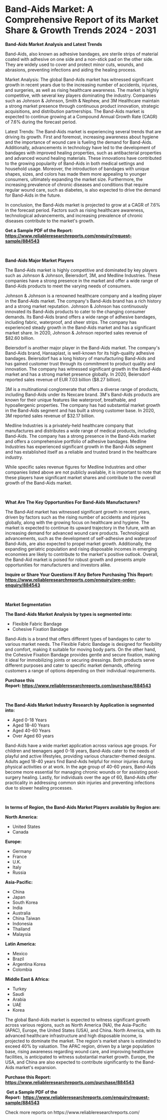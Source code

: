 <p><h1>Band-Aids Market: A Comprehensive Report of its Market Share & Growth Trends 2024 - 2031</h1></p><p><strong>Band-Aids Market Analysis and Latest Trends</strong></p>
<p><p>Band-Aids, also known as adhesive bandages, are sterile strips of material coated with adhesive on one side and a non-stick pad on the other side. They are widely used to cover and protect minor cuts, wounds, and abrasions, preventing infections and aiding the healing process. </p><p>Market Analysis: The global Band-Aids market has witnessed significant growth in recent years due to the increasing number of accidents, injuries, and surgeries, as well as rising healthcare awareness. The market is highly competitive, with several key players dominating the industry. Companies such as Johnson & Johnson, Smith & Nephew, and 3M Healthcare maintain a strong market presence through continuous product innovation, strategic acquisitions, and distribution partnerships. The Band-Aids market is expected to continue growing at a Compound Annual Growth Rate (CAGR) of 7.6% during the forecast period.</p><p>Latest Trends: The Band-Aids market is experiencing several trends that are driving its growth. First and foremost, increasing awareness about hygiene and the importance of wound care is fueling the demand for Band-Aids. Additionally, advancements in technology have led to the development of bandages with improved healing properties, such as antibacterial properties and advanced wound healing materials. These innovations have contributed to the growing popularity of Band-Aids in both medical settings and household usage. Moreover, the introduction of bandages with unique shapes, sizes, and colors has made them more appealing to younger consumers, ultimately expanding the market size. Furthermore, the increasing prevalence of chronic diseases and conditions that require regular wound care, such as diabetes, is also expected to drive the demand for Band-Aids in the future.</p><p>In conclusion, the Band-Aids market is projected to grow at a CAGR of 7.6% in the forecast period. Factors such as rising healthcare awareness, technological advancements, and increasing prevalence of chronic diseases contribute to the market's growth.</p></p>
<p><strong>Get a Sample PDF of the Report:&nbsp; <a href="https://www.reliableresearchreports.com/enquiry/request-sample/884543">https://www.reliableresearchreports.com/enquiry/request-sample/884543</a></strong></p>
<p>&nbsp;</p>
<p><strong>Band-Aids Major Market Players</strong></p>
<p><p>The Band-Aids market is highly competitive and dominated by key players such as Johnson & Johnson, Beiersdorf, 3M, and Medline Industries. These companies have a strong presence in the market and offer a wide range of Band-Aids products to meet the varying needs of consumers.</p><p>Johnson & Johnson is a renowned healthcare company and a leading player in the Band-Aids market. The company's Band-Aids brand has a rich history and a strong market reputation. Johnson & Johnson has continuously innovated its Band-Aids products to cater to the changing consumer demands. Its Band-Aids brand offers a wide range of adhesive bandages, including fabric, waterproof, and sheer strips. The company has experienced steady growth in the Band-Aids market and has a significant market share. In 2020, Johnson & Johnson reported sales revenue of $82.60 billion.</p><p>Beiersdorf is another major player in the Band-Aids market. The company's Band-Aids brand, Hansaplast, is well-known for its high-quality adhesive bandages. Beiersdorf has a long history of manufacturing Band-Aids and has gained customer trust through its commitment to product quality and innovation. The company has witnessed significant growth in the Band-Aids market and has a strong market presence globally. In 2020, Beiersdorf reported sales revenue of EUR 7.03 billion ($8.27 billion).</p><p>3M is a multinational conglomerate that offers a diverse range of products, including Band-Aids under its Nexcare brand. 3M's Band-Aids products are known for their unique features like waterproof, breathable, and hypoallergenic properties. The company has had substantial market growth in the Band-Aids segment and has built a strong customer base. In 2020, 3M reported sales revenue of $32.17 billion.</p><p>Medline Industries is a privately-held healthcare company that manufactures and distributes a wide range of medical products, including Band-Aids. The company has a strong presence in the Band-Aids market and offers a comprehensive portfolio of adhesive bandages. Medline Industries has experienced significant growth in the Band-Aids segment and has established itself as a reliable and trusted brand in the healthcare industry.</p><p>While specific sales revenue figures for Medline Industries and other companies listed above are not publicly available, it is important to note that these players have significant market shares and contribute to the overall growth of the Band-Aids market.</p></p>
<p>&nbsp;</p>
<p><strong>What Are The Key Opportunities For Band-Aids Manufacturers?</strong></p>
<p><p>The Band-Aid market has witnessed significant growth in recent years, driven by factors such as the rising number of accidents and injuries globally, along with the growing focus on healthcare and hygiene. The market is expected to continue its upward trajectory in the future, with an increasing demand for advanced wound care products. Technological advancements, such as the development of self-adhesive and waterproof Band-Aids, are also expected to propel market growth. Additionally, the expanding geriatric population and rising disposable incomes in emerging economies are likely to contribute to the market's positive outlook. Overall, the Band-Aid market is poised for robust growth and presents ample opportunities for manufacturers and investors alike.</p></p>
<p><strong>Inquire or Share Your Questions If Any Before Purchasing This Report: <a href="https://www.reliableresearchreports.com/enquiry/pre-order-enquiry/884543">https://www.reliableresearchreports.com/enquiry/pre-order-enquiry/884543</a></strong></p>
<p>&nbsp;</p>
<p><strong>Market Segmentation</strong></p>
<p><strong>The Band-Aids Market Analysis by types is segmented into:</strong></p>
<p><ul><li>Flexible Fabric Bandage</li><li>Cohesive Fixation Bandage</li></ul></p>
<p><p>Band-Aids is a brand that offers different types of bandages to cater to various market needs. The Flexible Fabric Bandage is designed for flexibility and comfort, making it suitable for moving body parts. On the other hand, the Cohesive Fixation Bandage provides gentle and secure fixation, making it ideal for immobilizing joints or securing dressings. Both products serve different purposes and cater to specific market demands, offering customers a range of options depending on their individual requirements.</p></p>
<p><strong>Purchase this Report:&nbsp;<a href="https://www.reliableresearchreports.com/purchase/884543">https://www.reliableresearchreports.com/purchase/884543</a></strong></p>
<p>&nbsp;</p>
<p><strong>The Band-Aids Market Industry Research by Application is segmented into:</strong></p>
<p><ul><li>Aged 0-18 Years</li><li>Aged 18-40 Years</li><li>Aged 40-60 Years</li><li>Over Aged 60 years</li></ul></p>
<p><p>Band-Aids have a wide market application across various age groups. For children and teenagers aged 0-18 years, Band-Aids cater to the needs of playful and active lifestyles, providing various character-themed designs. Adults aged 18-40 years find Band-Aids helpful for minor injuries during physical activities or at work. In the age group of 40-60 years, Band-Aids become more essential for managing chronic wounds or for assisting post-surgery healing. Lastly, for individuals over the age of 60, Band-Aids offer practicality in addressing common skin injuries and preventing infections due to slower healing processes.</p></p>
<p>&nbsp;</p>
<p><strong>In terms of Region, the Band-Aids Market Players available by Region are:</strong></p>
<p>
    <p> <strong> North America: </strong>
        <ul>
            <li>United States</li>
            <li>Canada</li>
        </ul>
        </p> 
    <p> <strong> Europe: </strong>
        <ul>
            <li>Germany</li>
            <li>France</li>
            <li>U.K.</li>
            <li>Italy</li>
            <li>Russia</li>
        </ul>
        </p> 
    <p> <strong> Asia-Pacific: </strong>
        <ul>
            <li>China</li>
            <li>Japan</li>
            <li>South Korea</li>
            <li>India</li>
            <li>Australia</li>
            <li>China Taiwan</li>
            <li>Indonesia</li>
            <li>Thailand</li>
            <li>Malaysia</li>
        </ul>
        </p> 
    <p> <strong> Latin America: </strong>
        <ul>
            <li>Mexico</li>
            <li>Brazil</li>
            <li>Argentina Korea</li>
            <li>Colombia</li>
        </ul>
        </p> 
    <p> <strong> Middle East & Africa: </strong>
        <ul>
            <li>Turkey</li>
            <li>Saudi</li>
            <li>Arabia</li>
            <li>UAE</li>
            <li>Korea</li>
        </ul>
    </p>
    </p>
<p><p>The global Band-Aids market is expected to witness significant growth across various regions, such as North America (NA), the Asia-Pacific (APAC), Europe, the United States (USA), and China. North America, with its advanced healthcare infrastructure and high disposable income, is projected to dominate the market. The region's market share is estimated to exceed 40% by valuation. The APAC region, driven by a large population base, rising awareness regarding wound care, and improving healthcare facilities, is anticipated to witness substantial market growth. Europe, the USA, and China are also expected to contribute significantly to the Band-Aids market's expansion.</p></p>
<p><strong>Purchase this Report: <a href="https://www.reliableresearchreports.com/purchase/884543">https://www.reliableresearchreports.com/purchase/884543</a></strong></p>
<p>&nbsp;<strong>Get a Sample PDF of the Report:&nbsp;&nbsp;<a href="https://www.reliableresearchreports.com/enquiry/request-sample/884543">https://www.reliableresearchreports.com/enquiry/request-sample/884543</a></strong></p>
<p><strong></strong></p>
<p>Check more reports on https://www.reliableresearchreports.com/</p>